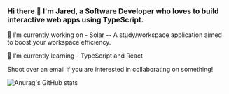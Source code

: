 ### Hi there 👋 I'm Jared, a Software Developer who loves to build interactive web apps using TypeScript.

🔭 I’m currently working on - Solar -- A study/workspace application aimed to boost your workspace efficiency.

🌱 I’m currently learning - TypeScript and React 

Shoot over an email if you are interested in collaborating on something!

![Anurag's GitHub stats](https://github-readme-stats.vercel.app/api?username=jaserino&show_icons=true&theme=onedark)

<!--
**jaserino/jaserino** is a ✨ _special_ ✨ repository because its `README.md` (this file) appears on your GitHub profile.

Here are some ideas to get you started:

- 🔭 I’m currently working on ...
- 🌱 I’m currently learning ...
- 👯 I’m looking to collaborate on ...
- 🤔 I’m looking for help with ...
- 💬 Ask me about ...
- 📫 How to reach me: ...
- 😄 Pronouns: ...
- ⚡ Fun fact: ...
-->
